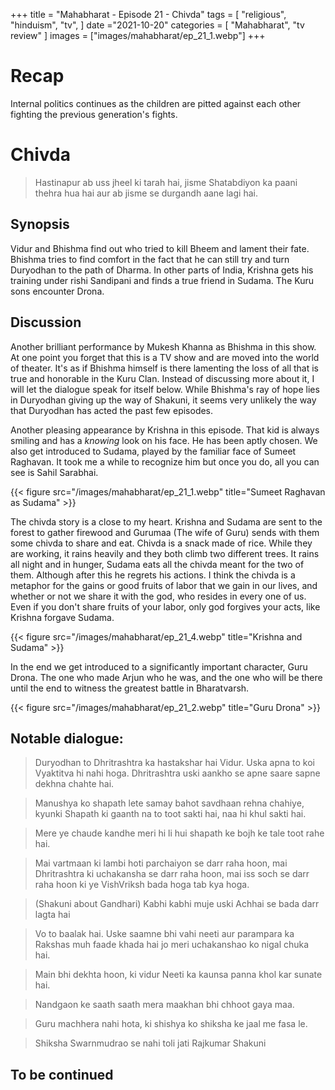 +++ 
title = "Mahabharat - Episode 21 - Chivda"
tags = [ "religious", "hinduism", "tv", ] 
date ="2021-10-20" 
categories = [ "Mahabharat", "tv review" ]
images = ["images/mahabharat/ep_21_1.webp"]
+++ 

# Recap 
Internal politics continues as the children are pitted against each other fighting the previous generation's fights. 

# Chivda
> Hastinapur ab uss jheel ki tarah hai, jisme Shatabdiyon ka paani thehra hua hai aur ab jisme se durgandh aane lagi hai. 

## Synopsis
Vidur and Bhishma find out who tried to kill Bheem and lament their fate.
Bhishma tries to find comfort in the fact that he can still try and turn
Duryodhan to the path of Dharma. In other parts of India, Krishna gets his
training under rishi Sandipani and finds a true friend in Sudama. The Kuru sons
encounter Drona.

## Discussion
Another brilliant performance by Mukesh Khanna as Bhishma in this show. At one
point you forget that this is a TV show and are moved into the world of
theater. It's as if Bhishma himself is there lamenting the loss of all that is
true and honorable in the Kuru Clan. Instead of discussing more about it, I
will let the dialogue speak for itself below. While Bhishma's ray of hope lies
in Duryodhan giving up the way of Shakuni, it seems very unlikely the way that
Duryodhan has acted the past few episodes.

Another pleasing appearance by Krishna in this episode. That kid is always
smiling and has a *knowing* look on his face. He has been aptly chosen. We also
get introduced to Sudama, played by the familiar face of Sumeet Raghavan. It
took me a while to recognize him but once you do, all you can see is Sahil
Sarabhai. 

{{< figure src="/images/mahabharat/ep_21_1.webp" title="Sumeet Raghavan as Sudama" >}}

The chivda story is a close to my heart. Krishna and Sudama are sent to the
forest to gather firewood and Gurumaa (The wife of Guru) sends with them some
chivda to share and eat. Chivda is a snack made of rice. While they are
working, it rains heavily and they both climb two different trees. It rains all
night and in hunger, Sudama eats all the chivda meant for the two of them.
Although after this he regrets his actions. I think the chivda is a metaphor
for the gains or good fruits of labor that we gain in our lives, and whether or
not we share it with the god, who resides in every one of us. Even if you don't
share fruits of your labor, only god forgives your acts, like Krishna forgave
Sudama.  

{{< figure src="/images/mahabharat/ep_21_4.webp" title="Krishna and Sudama" >}}

In the end we get introduced to a significantly important character, Guru
Drona. The one who made Arjun who he was, and the one who will be there until
the end to witness the greatest battle in Bharatvarsh.

{{< figure src="/images/mahabharat/ep_21_2.webp" title="Guru Drona" >}}

## Notable dialogue:

> Duryodhan to Dhritrashtra ka hastakshar hai Vidur. Uska apna to koi Vyaktitva hi nahi hoga. Dhritrashtra uski aankho se apne saare sapne dekhna chahte hai.

> Manushya ko shapath lete samay bahot savdhaan rehna chahiye, kyunki Shapath ki gaanth na to toot sakti hai, naa hi khul sakti hai.

> Mere ye chaude kandhe meri hi li hui shapath ke bojh ke tale toot rahe hai.

> Mai vartmaan ki lambi hoti parchaiyon se darr raha hoon, mai Dhritrashtra ki uchakansha se darr raha hoon, mai iss soch se darr raha hoon ki ye VishVriksh bada hoga tab kya hoga.

> (Shakuni about Gandhari) Kabhi kabhi muje uski Achhai se bada darr lagta hai

> Vo to baalak hai. Uske saamne bhi vahi neeti aur parampara ka Rakshas muh faade khada hai jo meri uchakanshao ko nigal chuka hai.

> Main bhi dekhta hoon, ki vidur Neeti ka kaunsa panna khol kar sunate hai.

> Nandgaon ke saath saath mera maakhan bhi chhoot gaya maa.

> Guru machhera nahi hota, ki shishya ko shiksha ke jaal me fasa le. 

> Shiksha Swarnmudrao se nahi toli jati Rajkumar Shakuni

## To be continued

